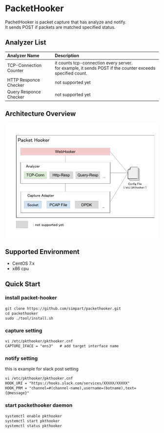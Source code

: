 # PacketHooker
PachetHooker is packet capture that has analyze and notify.<br>
It sends POST if packets are matched specified status.

## Analyzer List

|Analyzer Name| Description |
|:------------|:------------|
|TCP-Connection Counter| it counts tcp-connection every server.<br>for example, it sends POST if the counter exceeds specified count.|
|HTTP Responce Checker | not supported yet   |
|Query Responce Checker | not supported yet  |

## Architecture Overview
![arch](https://raw.githubusercontent.com/simpart/packethooker/img/img/architecture.png)

## Supported Environment
- CentOS 7.x
- x86 cpu

## Quick Start
### install packet-hooker
```
git clone https://github.com/simpart/packethooker.git
cd packethooker
sudo ./tool/install.sh
```

### capture setting
```
vi /etc/pkthooker/pkthooker.cnf
CAPTURE_IFACE = "ens3"   # add target interface name
```

### notify setting
this is example for slack post setting
```
vi /etc/pkthooker/pkthooker.cnf
HOOK_URI = "https://hooks.slack.com/services/XXXXX/XXXXX"
HOOK_PRM = "channel=#(channel-name),username=(botname),text={@message}"
```

### start packethooker daemon
```
systemctl enable pkthooker
systemctl start pkthooker
systemctl status pkthooker
```

